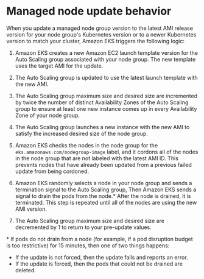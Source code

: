 # Managed node update behavior<a name="managed-node-update-behavior"></a>

When you update a managed node group version to the latest AMI release version for your node group's Kubernetes version or to a newer Kubernetes version to match your cluster, Amazon EKS triggers the following logic:

1. Amazon EKS creates a new Amazon EC2 launch template version for the Auto Scaling group associated with your node group\. The new template uses the target AMI for the update\.

1. The Auto Scaling group is updated to use the latest launch template with the new AMI\.

1. The Auto Scaling group maximum size and desired size are incremented by twice the number of distinct Availability Zones of the Auto Scaling group to ensure at least one new instance comes up in every Availability Zone of your node group\.

1. The Auto Scaling group launches a new instance with the new AMI to satisfy the increased desired size of the node group\.

1. Amazon EKS checks the nodes in the node group for the `eks.amazonaws.com/nodegroup-image` label, and it cordons all of the nodes in the node group that are not labeled with the latest AMI ID\. This prevents nodes that have already been updated from a previous failed update from being cordoned\.

1. Amazon EKS randomly selects a node in your node group and sends a termination signal to the Auto Scaling group, Then Amazon EKS sends a signal to drain the pods from the node\.\* After the node is drained, it is terminated\. This step is repeated until all of the nodes are using the new AMI version\.

1. The Auto Scaling group maximum size and desired size are decremented by 1 to return to your pre\-update values\.

\* If pods do not drain from a node \(for example, if a pod disruption budget is too restrictive\) for 15 minutes, then one of two things happens:
+ If the update is not forced, then the update fails and reports an error\.
+ If the update is forced, then the pods that could not be drained are deleted\.